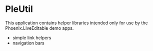 # PleUtil

This application contains helper libraries intended only for use by the
Phoenix.LiveEditable demo apps.

- simple link helpers
- navigation bars 
